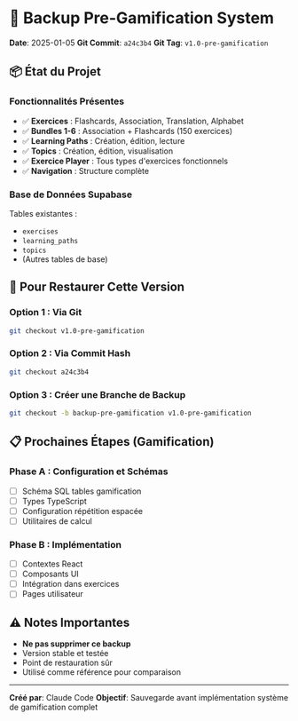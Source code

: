 # 🔖 Backup Pre-Gamification System

**Date**: 2025-01-05
**Git Commit**: `a24c3b4`
**Git Tag**: `v1.0-pre-gamification`

## 📦 État du Projet

### Fonctionnalités Présentes
- ✅ **Exercices** : Flashcards, Association, Translation, Alphabet
- ✅ **Bundles 1-6** : Association + Flashcards (150 exercices)
- ✅ **Learning Paths** : Création, édition, lecture
- ✅ **Topics** : Création, édition, visualisation
- ✅ **Exercice Player** : Tous types d'exercices fonctionnels
- ✅ **Navigation** : Structure complète

### Base de Données Supabase
Tables existantes :
- `exercises`
- `learning_paths`
- `topics`
- (Autres tables de base)

## 🔄 Pour Restaurer Cette Version

### Option 1 : Via Git
```bash
git checkout v1.0-pre-gamification
```

### Option 2 : Via Commit Hash
```bash
git checkout a24c3b4
```

### Option 3 : Créer une Branche de Backup
```bash
git checkout -b backup-pre-gamification v1.0-pre-gamification
```

## 📋 Prochaines Étapes (Gamification)

### Phase A : Configuration et Schémas
- [ ] Schéma SQL tables gamification
- [ ] Types TypeScript
- [ ] Configuration répétition espacée
- [ ] Utilitaires de calcul

### Phase B : Implémentation
- [ ] Contextes React
- [ ] Composants UI
- [ ] Intégration dans exercices
- [ ] Pages utilisateur

## ⚠️ Notes Importantes

- **Ne pas supprimer ce backup**
- Version stable et testée
- Point de restauration sûr
- Utilisé comme référence pour comparaison

---

**Créé par**: Claude Code
**Objectif**: Sauvegarde avant implémentation système de gamification complet
